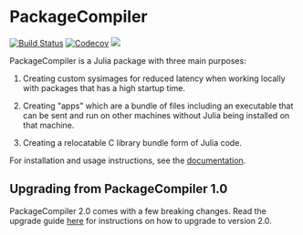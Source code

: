 # PackageCompiler

[![Build Status](https://github.com/JuliaLang/PackageCompiler.jl/actions/workflows/test.yml/badge.svg)](https://github.com/JuliaLang/PackageCompiler.jl/actions/workflows/test.yml) 
[![Codecov](https://codecov.io/gh/JuliaLang/PackageCompiler.jl/branch/master/graph/badge.svg)](https://codecov.io/gh/JuliaLang/PackageCompiler.jl)
[![][docs-stable-img]][docs-stable-url]

PackageCompiler is a Julia package with three main purposes:

  1. Creating custom sysimages for reduced latency when working locally with packages that has a high startup time.

  2. Creating "apps" which are a bundle of files including an executable that can be sent and run on other machines without Julia being installed on that machine.

  3. Creating a relocatable C library bundle form of Julia code.

For installation and usage instructions, see the [documentation][docs-stable-url].

[docs-stable-img]: https://img.shields.io/badge/docs-stable-blue.svg
[docs-stable-url]: https://JuliaLang.github.io/PackageCompiler.jl

## Upgrading from PackageCompiler 1.0

PackageCompiler 2.0 comes with a few breaking changes. Read the upgrade guide [here](https://julialang.github.io/PackageCompiler.jl/dev/#Upgrading-from-PackageCompiler-1.0.)
for instructions on how to upgrade to version 2.0.
